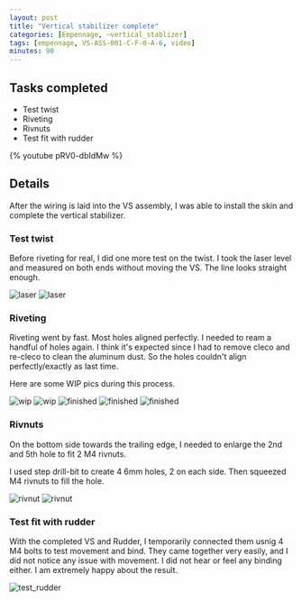 ```yaml
---
layout: post
title: "Vertical stabilizer complete"
categories: [Empennage, ~vertical_stablizer]
tags: [empennage, VS-ASS-001-C-F-0-A-6, video]
minutes: 90
---
```


## Tasks completed

- Test twist
- Riveting
- Rivnuts
- Test fit with rudder

{% youtube pRV0-dbIdMw %}

## Details

After the wiring is laid into the VS assembly, I was able to install the skin and complete the vertical stabilizer.

### Test twist

Before riveting for real, I did one more test on the twist. I took the laser level and measured on both ends without moving the VS. The line looks straight enough.

![laser](/assets/img/20240214/laser_top.jpg)
![laser](/assets/img/20240214/laser_bottom.jpg)

### Riveting

Riveting went by fast. Most holes aligned perfectly. I needed to ream a handful of holes again. I think it's expected since I had to remove cleco and re-cleco to clean the aluminum dust. So the holes couldn't align perfectly/exactly as last time.

Here are some WIP pics during this process.

![wip](/assets/img/20240214/wip_1.jpg)
![wip](/assets/img/20240214/wip_2.jpg)
![finished](/assets/img/20240214/finished_top.jpg)
![finished](/assets/img/20240214/finished_bottom.jpg)
![finished](/assets/img/20240214/finished_one_side.jpg)

### Rivnuts

On the bottom side towards the trailing edge, I needed to enlarge the 2nd and 5th hole to fit 2 M4 rivnuts.

I used step drill-bit to create 4 6mm holes, 2 on each side. Then squeezed M4 rivnuts to fill the hole.

![rivnut](/assets/img/20240214/finished_rivnut.jpg)
![rivnut](/assets/img/20240214/finished_rivnut_2.jpg)

### Test fit with rudder

With the completed VS and Rudder, I temporarily connected them usnig 4 M4 bolts to test movement and bind. They came together very easily, and I did not notice any issue with movement. I did not hear or feel any binding either. I am extremely happy about the result.

![test_rudder](/assets/img/20240214/test_fit_rudder.jpg)
